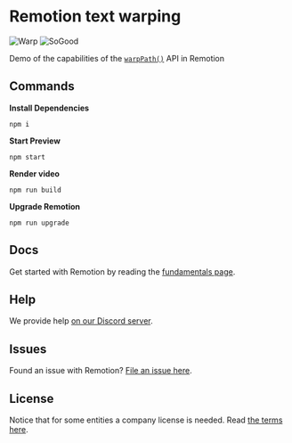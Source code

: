 # Remotion text warping

![Warp](https://user-images.githubusercontent.com/1629785/218113623-986bab59-b0f1-474f-984e-7ba1adf1e501.jpeg)
![SoGood](https://user-images.githubusercontent.com/1629785/218114019-5968f1d4-e426-4fae-af30-35fb65a08715.jpeg)

Demo of the capabilities of the [`warpPath()`](https://www.remotion.dev/docs/paths/warp-path) API in Remotion

## Commands

**Install Dependencies**

```console
npm i
```

**Start Preview**

```console
npm start
```

**Render video**

```console
npm run build
```

**Upgrade Remotion**

```console
npm run upgrade
```

## Docs

Get started with Remotion by reading the [fundamentals page](https://www.remotion.dev/docs/the-fundamentals).

## Help

We provide help [on our Discord server](https://discord.gg/6VzzNDwUwV).

## Issues

Found an issue with Remotion? [File an issue here](https://github.com/remotion-dev/remotion/issues/new).

## License

Notice that for some entities a company license is needed. Read [the terms here](https://github.com/remotion-dev/remotion/blob/main/LICENSE.md).
